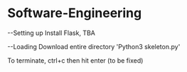 # Software-Engineering

--Setting up
Install Flask, TBA

--Loading
Download entire directory
'Python3 skeleton.py'

To terminate, ctrl+c then hit enter (to be fixed)
